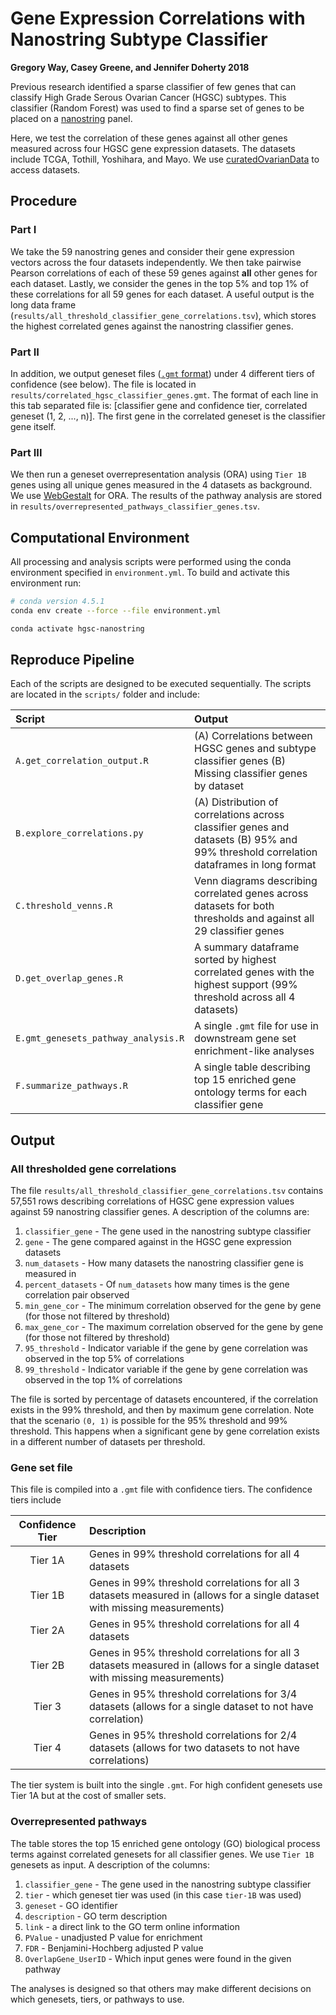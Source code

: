 # Gene Expression Correlations with Nanostring Subtype Classifier

**Gregory Way, Casey Greene, and Jennifer Doherty 2018**

Previous research identified a sparse classifier of few genes that can classify High Grade Serous Ovarian Cancer (HGSC) subtypes.
This classifier (Random Forest) was used to find a sparse set of genes to be placed on a [nanostring](https://www.nanostring.com/) panel.

Here, we test the correlation of these genes against all other genes measured across four HGSC gene expression datasets.
The datasets include TCGA, Tothill, Yoshihara, and Mayo.
We use [curatedOvarianData](https://bioconductor.org/packages/release/data/experiment/html/curatedOvarianData.html) to access datasets.

## Procedure

### Part I

We take the 59 nanostring genes and consider their gene expression vectors across the four datasets independently.
We then take pairwise Pearson correlations of each of these 59 genes against **all** other genes for each dataset.
Lastly, we consider the genes in the top 5% and top 1% of these correlations for all 59 genes for each dataset.
A useful output is the long data frame (`results/all_threshold_classifier_gene_correlations.tsv`), which stores the highest correlated genes against the nanostring classifier genes.

### Part II

In addition, we output geneset files ([`.gmt` format](https://software.broadinstitute.org/cancer/software/gsea/wiki/index.php/Data_formats)) under 4 different tiers of confidence (see below).
The file is located in `results/correlated_hgsc_classifier_genes.gmt`.
The format of each line in this tab separated file is: [classifier gene and confidence tier, correlated geneset (1, 2, ..., n)].
The first gene in the correlated geneset is the classifier gene itself.

### Part III

We then run a geneset overrepresentation analysis (ORA) using `Tier 1B` genes using all unique genes measured in the 4 datasets as background.
We use [WebGestalt](https://doi.org/10.1093/nar/gkx356 "WebGestalt 2017: a more comprehensive, powerful, flexible and interactive gene set enrichment analysis toolkit") for ORA.
The results of the pathway analysis are stored in `results/overrepresented_pathways_classifier_genes.tsv`.

## Computational Environment

All processing and analysis scripts were performed using the conda environment specified in `environment.yml`.
To build and activate this environment run:

```bash
# conda version 4.5.1
conda env create --force --file environment.yml

conda activate hgsc-nanostring
```

## Reproduce Pipeline

Each of the scripts are designed to be executed sequentially.
The scripts are located in the `scripts/` folder and include:

| Script | Output |
| :----- | :----- |
| `A.get_correlation_output.R` | (A) Correlations between HGSC genes and subtype classifier genes (B) Missing classifier genes by dataset |
| `B.explore_correlations.py` | (A) Distribution of correlations across classifier genes and datasets (B) 95% and 99% threshold correlation dataframes in long format |
| `C.threshold_venns.R` | Venn diagrams describing correlated genes across datasets for both thresholds and against all 29 classifier genes |
| `D.get_overlap_genes.R` | A summary dataframe sorted by highest correlated genes with the highest support (99% threshold across all 4 datasets) |
| `E.gmt_genesets_pathway_analysis.R` | A single `.gmt` file for use in downstream gene set enrichment-like analyses |
| `F.summarize_pathways.R` | A single table describing top 15 enriched gene ontology terms for each classifier gene |

## Output

### All thresholded gene correlations

The file `results/all_threshold_classifier_gene_correlations.tsv` contains 57,551 rows describing correlations of HGSC gene expression values against 59 nanostring classifier genes.
A description of the columns are:

1. `classifier_gene` - The gene used in the nanostring subtype classifier
2. `gene` - The gene compared against in the HGSC gene expression datasets
3. `num_datasets` - How many datasets the nanostring classifier gene is measured in
4. `percent_datasets` - Of `num_datasets` how many times is the gene correlation pair observed
5. `min_gene_cor` - The minimum correlation observed for the gene by gene (for those not filtered by threshold)
6. `max_gene_cor` - The maximum correlation observed for the gene by gene (for those not filtered by threshold)
7. `95_threshold` - Indicator variable if the gene by gene correlation was observed in the top 5% of correlations
8. `99_threshold` - Indicator variable if the gene by gene correlation was observed in the top 1% of correlations

The file is sorted by percentage of datasets encountered, if the correlation exists in the 99% threshold, and then by maximum gene correlation.
Note that the scenario `(0, 1)` is possible for the 95% threshold and 99% threshold.
This happens when a significant gene by gene correlation exists in a different number of datasets per threshold.

### Gene set file

This file is compiled into a `.gmt` file with confidence tiers.
The confidence tiers include

| Confidence Tier | Description |
| :-------------: | :---------- |
| Tier 1A | Genes in 99% threshold correlations for all 4 datasets |
| Tier 1B | Genes in 99% threshold correlations for all 3 datasets measured in (allows for a single dataset with missing measurements) |
| Tier 2A | Genes in 95% threshold correlations for all 4 datasets |
| Tier 2B | Genes in 95% threshold correlations for all 3 datasets measured in (allows for a single dataset with missing measurements) |
| Tier 3 | Genes in 95% threshold correlations for 3/4 datasets (allows for a single dataset to not have correlation) |
| Tier 4 | Genes in 95% threshold correlations for 2/4 datasets (allows for two datasets to not have correlations) |

The tier system is built into the single `.gmt`.
For high confident genesets use Tier 1A but at the cost of smaller sets.

### Overrepresented pathways

The table stores the top 15 enriched gene ontology (GO) biological process terms against correlated genesets for all classifier genes.
We use `Tier 1B` genesets as input.
A description of the columns:

1. `classifier_gene` - The gene used in the nanostring subtype classifier
2. `tier` - which geneset tier was used (in this case `tier-1B` was used)
3. `geneset` - GO identifier
4. `description` - GO term description
5. `link` - a direct link to the GO term online information
6. `PValue` - unadjusted P value for enrichment
7. `FDR` - Benjamini-Hochberg adjusted P value
8. `OverlapGene_UserID` - Which input genes were found in the given pathway

The analyses is designed so that others may make different decisions on which genesets, tiers, or pathways to use.
